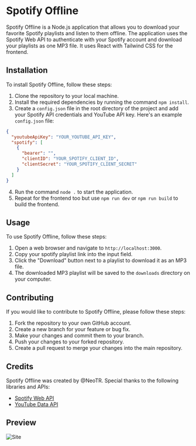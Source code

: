 # Spotify Offline

Spotify Offline is a Node.js application that allows you to download your favorite Spotify playlists and listen to them offline. The application uses the Spotify Web API to authenticate with your Spotify account and download your playlists as one MP3 file. It uses React with Tailwind CSS for the frontend.

## Installation

To install Spotify Offline, follow these steps:

1. Clone the repository to your local machine.
2. Install the required dependencies by running the command `npm install`.
3. Create a `config.json` file in the root directory of the project and add your Spotify API credentials and YouTube API key. Here's an example `config.json` file:

```json
{
  "youtubeApiKey": "YOUR_YOUTUBE_API_KEY",
  "spotify": [
    {
      "bearer": "",
      "clientID": "YOUR_SPOTIFY_CLIENT_ID",
      "clientSecret": "YOUR_SPOTIFY_CLIENT_SECRET"
    }
  ]
}
```

4. Run the command `node .` to start the application.
5. Repeat for the frontend too but use `npm run dev` or `npm run build` to build the frontend.

## Usage

To use Spotify Offline, follow these steps:

1. Open a web browser and navigate to `http://localhost:3000`.
2. Copy your spotify playlist link into the input field.
3. Click the "Download" button next to a playlist to download it as an MP3 file.
4. The downloaded MP3 playlist will be saved to the `downloads` directory on your computer.

## Contributing

If you would like to contribute to Spotify Offline, please follow these steps:

1. Fork the repository to your own GitHub account.
2. Create a new branch for your feature or bug fix.
3. Make your changes and commit them to your branch.
4. Push your changes to your forked repository.
5. Create a pull request to merge your changes into the main repository.

## Credits

Spotify Offline was created by @NeoTR. Special thanks to the following libraries and APIs:

- [Spotify Web API](https://developer.spotify.com/documentation/web-api/)
- [YouTube Data API](https://developers.google.com/youtube/v3)

## Preview
![Site](https://i.imgur.com/ZD9Su6t.png)

